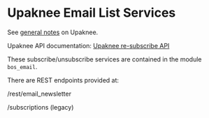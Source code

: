 # Upaknee Email List Services

See [general notes](../../../projects/todo-los-notifications/upaknee.md) on Upaknee.

Upaknee API documentation: [Upaknee re-subscribe API](https://drive.google.com/file/d/1DS7MlR7ayjy6lCV5ZKZ29zOkux2sqcRc/view)

&#x20;These subscribe/unsubscribe services are contained in the module `bos_email`.

There are REST endpoints provided at:

/rest/email\_newsletter

/subscriptions (legacy)
